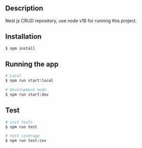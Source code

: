 ## Description

Nest js CRUD repository, use node v18 for running this project.

## Installation

```bash
$ npm install
```

## Running the app

```bash
# Local
$ npm run start:local

# Development mode
$ npm run start:dev

```

## Test

```bash
# unit tests
$ npm run test

# test coverage
$ npm run test:cov
```

